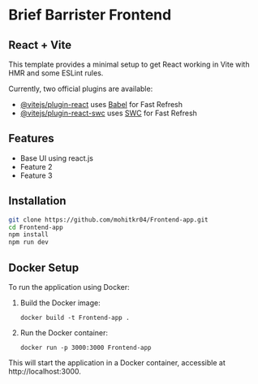 # Brief Barrister Frontend

## React + Vite

This template provides a minimal setup to get React working in Vite with HMR and some ESLint rules.

Currently, two official plugins are available:

- [@vitejs/plugin-react](https://github.com/vitejs/vite-plugin-react/blob/main/packages/plugin-react/README.md) uses [Babel](https://babeljs.io/) for Fast Refresh
- [@vitejs/plugin-react-swc](https://github.com/vitejs/vite-plugin-react-swc) uses [SWC](https://swc.rs/) for Fast Refresh

## Features
- Base UI using react.js 
- Feature 2
- Feature 3

## Installation

```bash
git clone https://github.com/mohitkr04/Frontend-app.git
cd Frontend-app
npm install
npm run dev
```

## Docker Setup

To run the application using Docker:

1. Build the Docker image:
   
   ```docker build -t Frontend-app .```
   

2. Run the Docker container:
   
   ```docker run -p 3000:3000 Frontend-app```
   

This will start the application in a Docker container, accessible at http://localhost:3000.

